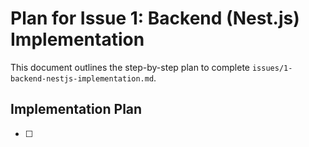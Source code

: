 # Plan for Issue 1: Backend (Nest.js) Implementation

This document outlines the step-by-step plan to complete `issues/1-backend-nestjs-implementation.md`.

## Implementation Plan

- [ ]
